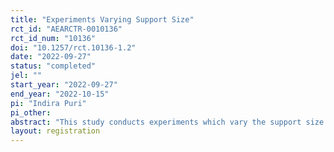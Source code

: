 ```yaml
---
title: "Experiments Varying Support Size"
rct_id: "AEARCTR-0010136"
rct_id_num: "10136"
doi: "10.1257/rct.10136-1.2"
date: "2022-09-27"
status: "completed"
jel: ""
start_year: "2022-09-27"
end_year: "2022-10-15"
pi: "Indira Puri"
pi_other:
abstract: "This study conducts experiments which vary the support size of choices."
layout: registration
---
```


